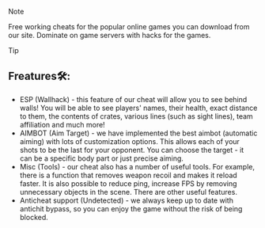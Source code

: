 > [!NOTE]  
> Free working cheats for the popular online games you can download from our site.
> Dominate on game servers with hacks for the games.



> [!TIP]
> ## Freatures🛠️:
> - ESP (Wallhack) - this feature of our cheat will allow you to see behind walls! You will be able to see players' names, their health, exact distance to them, the contents of crates, various lines (such as sight lines), team affiliation and much more!
> - AIMBOT (Aim Target) - we have implemented the best aimbot (automatic aiming) with lots of customization options. This allows each of your shots to be the last for your opponent. You can choose the target - it can be a specific body part or just precise aiming.
> - Misc (Tools) - our cheat also has a number of useful tools. For example, there is a function that removes weapon recoil and makes it reload faster. It is also possible to reduce ping, increase FPS by removing unnecessary objects in the scene. There are other useful features.
> - Anticheat support (Undetected) - we always keep up to date with antichit bypass, so you can enjoy the game without the risk of being blocked.
